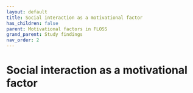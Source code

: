 ```yaml
---
layout: default
title: Social interaction as a motivational factor
has_children: false
parent: Motivational factors in FLOSS
grand_parent: Study findings
nav_order: 2
---
```


# Social interaction as a motivational factor